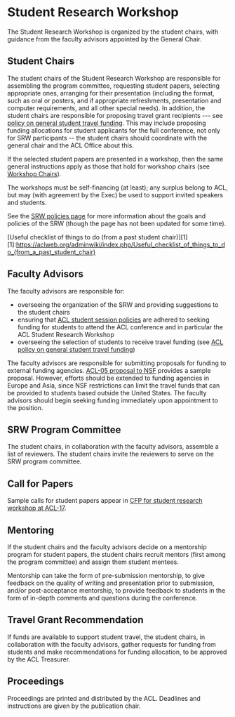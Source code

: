 # Student Research Workshop

The Student Research Workshop is organized by the student chairs, with guidance from the faculty advisors appointed by the General Chair.

## Student Chairs

The student chairs of the Student Research Workshop are responsible for assembling the program committee, requesting student papers, selecting appropriate ones, arranging for their presentation (including the format, such as oral or posters, and if appropriate refreshments, presentation and computer requirements, and all other special needs).
In addition, the student chairs are responsible for proposing travel grant recipients --- see [policy on general student travel funding](https://aclweb.org/adminwiki/index.php/Student_travel_funding).
This may include proposing funding allocations for student applicants for the full conference, not only for SRW participants -- the student chairs should coordinate with the general chair and the ACL Office about this.

If the selected student papers are presented in a workshop, then the same general instructions apply as those that hold for workshop chairs (see [Workshop Chairs](workshop.md)).

The workshops must be self-financing (at least); any surplus belong to ACL, but may (with agreement by the Exec) be used to support invited speakers and students.

See the [SRW policies page](https://aclweb.org/adminwiki/index.php/***_student_session_policies#Roles_and_Responsibilites_of_the_Organising_Committee) for more information about the goals and policies of the SRW (though the page has not been updated for some time).

[Useful checklist of things to do (from a past student chair)][1]
[1]:https://aclweb.org/adminwiki/index.php/Useful_checklist_of_things_to_do_(from_a_past_student_chair)

## Faculty Advisors

The faculty advisors are responsible for:

- overseeing the organization of the SRW and providing suggestions to the student chairs
- ensuring that [ACL student session policies](https://aclweb.org/adminwiki/index.php/***_student_session_policies) are adhered to seeking funding for students to attend the ACL conference and in particular the ACL Student Research Workshop
- overseeing the selection of students to receive travel funding (see [ACL policy on general student travel funding](https://aclweb.org/adminwiki/index.php/Student_travel_funding))

The faculty advisors are responsible for submitting proposals for funding to external funding agencies.
[ACL-05 proposal to NSF](https://www.aclweb.org/archive/policies/current/student-funding-proposal-05.pdf) provides a sample proposal.
However, efforts should be extended to funding agencies in Europe and Asia, since NSF restrictions can limit the travel funds that can be provided to students based outside the United States.
The faculty advisors should begin seeking funding immediately upon appointment to the position.

## SRW Program Committee

The student chairs, in collaboration with the faculty advisors, assemble a list of reviewers.
The student chairs invite the reviewers to serve on the SRW program committee.

## Call for Papers

Sample calls for student papers appear in [CFP for student research workshop at ACL-17](https://www.aclweb.org/portal/content/acl-2017-student-research-workshop-srw).

## Mentoring

If the student chairs and the faculty advisors decide on a mentorship program for student papers, the student chairs recruit mentors (first among the program committee) and assign them student mentees.

Mentorship can take the form of pre-submission mentorship, to give feedback on the quality of writing and presentation prior to submission, and/or post-acceptance mentorship, to provide feedback to students in the form of in-depth comments and questions during the conference.

## Travel Grant Recommendation

If funds are available to support student travel, the student chairs, in collaboration with the faculty advisors, gather requests for funding from students and make recommendations for funding allocation, to be approved by the ACL Treasurer.

## Proceedings

Proceedings are printed and distributed by the ACL.
Deadlines and instructions are given by the publication chair.

